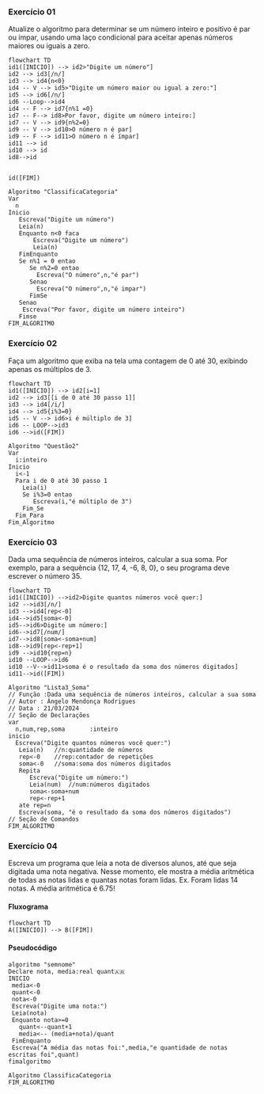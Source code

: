 ### Exercício 01
Atualize o algoritmo para determinar se um número inteiro e positivo é par ou ímpar, usando uma laço condicional para aceitar apenas números maiores ou iguais a zero. 


```mermaid
flowchart TD
id1([INICIO]) --> id2>"Digite um número"]
id2 --> id3[/n/]
id3 --> id4{n<0}
id4 -- V --> id5>"Digite um número maior ou igual a zero:"]
id5 --> id6[/n/]
id6 --Loop-->id4
id4 -- F --> id7{n%1 =0}
id7 -- F--> id8>Por favor, digite um número inteiro:]
id7 -- V --> id9{n%2=0}
id9 -- V --> id10>O número n é par]
id9 -- F --> id11>O número n é ímpar]
id11 --> id
id10 --> id
id8-->id


id([FIM])
```


```
Algoritmo "ClassificaCategoria"
Var
  n
Inicio
   Escreva("Digite um número")
   Leia(n)
   Enquanto n<0 faca
       Escreva("Digite um número")
       Leia(n)
   FimEnquanto
   Se n%1 = 0 entao
      Se n%2=0 entao
        Escreva("O número",n,"é par")
      Senao
        Escreva("O número",n,"é impar")
      FimSe
   Senao 
    Escreva("Por favor, digite um número inteiro")
   Fimse
FIM_ALGORITMO
```

### Exercício 02
Faça um algoritmo que exiba na tela uma contagem de 0 até 30, exibindo apenas os múltiplos de 3.


```mermaid
flowchart TD
id1([INICIO]) --> id2[i=1]
id2 --> id3[[i de 0 até 30 passo 1]]
id3 --> id4[/i/] 
id4 --> id5{i%3=0}
id5 -- V --> id6>i é múltiplo de 3]
id6 -- LOOP-->id3
id6 -->id([FIM])
```



```
Algoritmo "Questão2"
Var
  i:inteiro
Inicio
  i<-1
  Para i de 0 até 30 passo 1
    Leia(i)
    Se i%3=0 entao
       Escreva(i,"é múltiplo de 3")
    Fim_Se
  Fim_Para
Fim_Algoritmo  
```
### Exercício 03
Dada uma sequência de números inteiros, calcular a sua soma. 
Por exemplo, para a sequência {12, 17, 4, -6, 8, 0}, o seu programa deve escrever o número 35.

```mermaid
flowchart TD
id1([INICIO]) -->id2>Digite quantos números você quer:]
id2 -->id3[/n/]
id3 -->id4[rep<-0]
id4-->id5[soma<-0]
id5-->id6>Digite um número:]
id6-->id7[/num/]
id7-->id8[soma<-soma+num]
id8-->id9[rep<-rep+1]
id9 -->id10{rep=n}
id10 --LOOP-->id6
id10 --V-->id11>soma é o resultado da soma dos números digitados]
id11-->id([FIM])
```








```
Algoritmo "Lista3_Soma"
// Função :Dada uma sequência de números inteiros, calcular a sua soma
// Autor : Ângelo Mendonça Rodrigues
// Data : 21/03/2024
// Seção de Declarações 
var
  n,num,rep,soma       :inteiro
inicio
  Escreva("Digite quantos números você quer:")
   Leia(n)   //n:quantidade de números 
   rep<-0    //rep:contador de repetições
   soma<-0   //soma:soma dos números digitados
   Repita
      Escreva("Digite um número:")
      Leia(num)  //num:números digitados
      soma<-soma+num
      rep<-rep+1
   ate rep=n
   Escreva(soma, "é o resultado da soma dos números digitados")
// Seção de Comandos
FIM_ALGORITMO
```
    
### Exercício 04
Escreva um programa que leia a nota de diversos alunos, até que seja digitada uma nota negativa. 
Nesse momento, ele mostra a média aritmética de todas as notas lidas e quantas notas foram lidas. 
Ex. Foram lidas 14 notas. A média aritmética é 6.75!

#### Fluxograma

```mermaid
flowchart TD
A([INICIO]) --> B([FIM])
```

#### Pseudocódigo

```
algoritmo "semnome"
Declare nota, media:real quant🇦🇷
INICIO
 media<-0
 quant<-0
 nota<-0
 Escreva("Digite uma nota:")
 Leia(nota)
 Enquanto nota>=0
   quant<--quant+1
   media<-- (media+nota)/quant
 FimEnquanto
 Escreva("A média das notas foi:",media,"e quantidade de notas escritas foi",quant) 
fimalgoritmo
```


```
Algoritmo ClassificaCategoria
FIM_ALGORITMO
```

